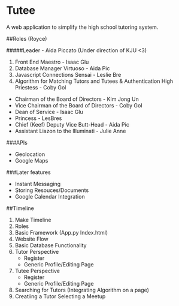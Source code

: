 Tutee
=====

A web application to simplify the high school tutoring system.

##Roles (Royce)


#####Leader - Aida Piccato (Under direction of KJU <3)

1. Front End Maestro - Isaac Glu
2. Database Manager Virtuoso - Aida Pic
3. Javascript Connections Sensai - Leslie Bre
4. Algorithm for Matching Tutors and Tutees & Authentication High Priestess - Coby Gol

- Chairman of the Board of Directors - Kim Jong Un
- Vice Chairman of the Board of Directors - Coby Gol
- Dean of Service - Isaac Glu
- Princess - LesBres
- Chief (Keef) Deputy Vice Butt-Head - Aida Pic
- Assistant Liazon to the Illuminati - Julie Anne

###APIs
- Geolocation
- Google Maps


###Later features
- Instant Messaging
- Storing Resouces/Documents
- Google Calendar Integration

##Timeline
1. Make Timeline
2. Roles
3. Basic Framework (App.py Index.html)
4. Website Flow
5. Basic Database Functionality
6. Tutor Perspective
    - Register
    - Generic Profile/Editing Page
7. Tutee Perspective
    - Register
    - Generic Profile/Editing Page
8. Searching for Tutors (Integrating Algorithm on a page)
9. Creatiing a Tutor Selecting a Meetup
